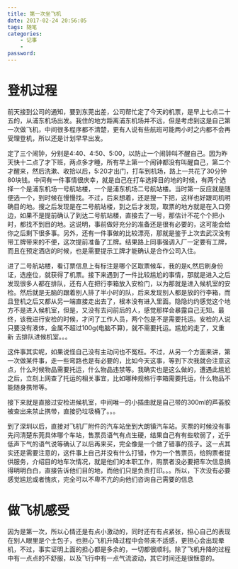 ```yaml
---
title: 第一次坐飞机
date: 2017-02-24 20:56:05
tags: 随笔
categories:
    - 记事
    - 
password: 
---
```



# 登机过程

前天接到公司的通知，要到东莞出差，公司帮忙定了今天的机票，是早上七点二十五的，从浦东机场出发。我住的地方距离浦东机场并不远，但是考虑到这是自己第一次做飞机，中间很多程序都不清楚，更有人说有些航班可能两小时之内都不会再受理登机，所以还是计划早早出发。

定了三个闹钟，分别是4:40、4:50、5:00，以防止一个闹钟叫不醒自己。因为昨天快十二点了才下班，两点多才睡，所有早上第一个闹钟都没有叫醒自己，第二个才醒来，然后洗漱、收拾以后，5:20才出门，打车到机场，路上一共花了30分钟80块钱。中间有一件事情很庆幸，就是自己在打车选择目的地的时候，有两个选择一个是浦东机场一号航站楼，一个是浦东机场二号航站楼。当时第一反应就是随便选一个，到时候在慢慢找。不过，后来想着，还是搜一下把，这样也好跟司机明确目的地。搜之后发现是在二号航站楼，到之后才发现，取票的地方就是在入口旁边，如果不是提前确认了到达二号航站楼，直接去了一号，那估计不花个个把小时，都找不到目的地。这说明，事前做好充分的准备还是很有必要的，这可能会给你之后剩下很多事。另外，还有一件事做的比较漂亮，那就是鉴于上次去武汉没有带工牌带来的不便，这次提前准备了工牌。结果路上同事强调入厂一定要有工牌，而且在预定酒店的时候，也是需要提示工牌才能确认是合作公司入住。

进了二号航站楼，看订票信息上有标注是哪个区取票候车，我的是`K`,然后刷身份证，选座位，就获得了机票。接下来遇到了一件比较尴尬的事情，那就是进入之后发现很多人都在排队，还有人在把行李箱放入安检门，以为那就是进入候机室的安检。然后就是无脑的跟着别人排了半小时的队，后来发现别人都是放的行李箱，而且登机之后又都从另一端直接走出去了，根本没有进入里面。隐隐约约感觉这个地方不是进入候机室，但是，又没有去问前后的人，感觉那样会暴露自己无知。最终，该我进行安检的时候，才问了工作人员，两个包是不是需要托运。安检的人说只要没有液体，金属不超过100g(电脑不算)，就不需要托运。尴尬的走了，又重新
去排队进候机室。。。

这件事其实呢，如果说怪自己没有主动问也不冤枉。不过，从另一个方面来讲，第一次做某件事，走一些弯路也是有必要的，比如今天这事，等到下次我就会注意这点，什么时候物品需要托运，什么物品违禁等。我确实也是这么做的，遭遇此尴尬之后，立刻上网查了托运的相关事宜，比如哪种规格行李箱需要托运，什么物品不能随身携带等。

接下来就是直接过安检进候机室，中间唯一的小插曲就是自己带的300ml的芦荟胶被查出来禁止携带，直接扔垃圾桶了。。。

到了深圳以后，直接对飞机厂附件的汽车站坐到大朗镇汽车站。买票的时候没有事先问清楚东莞具体哪个车站，售票员语气有点生硬，结果自己有有些软弱了，近乎低声下气的语气说等确认了以后再来买，完全像是一个做了错事的孩子。这一点其实还是需要注意的，这件事上自己并没有什么打错，作为一个售票员，给购票者提供服务，介绍目的地车次情况，就是他们的本职工作，购票者没必要把车次信息搞得明明白白，直接告诉他们目的地，而他们只是负责打印。。。所以，下次没有必要感觉尴尬或者愧疚，完全可以不卑不亢的向他们咨询自己需要的信息 

# 做飞机感受

因为是第一次，所以心情还是有点小激动的，同时还有有点紧张，担心自己的表现在别人眼里是个土包子，也担心飞机升降过程中会带来不适感，更担心会出现晕机，不过，事实证明上面的担心都是多余的，一切都很顺利。除了飞机升降的过程中有一点点的不舒服，以及飞行中有一点气流波动，其它时间还是很惬意的。
